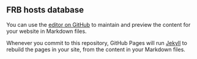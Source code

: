 ## FRB hosts database

You can use the [editor on GitHub](https://github.com/FRBhosts/FRB-hosts-database/edit/master/index.md) to maintain and preview the content for your website in Markdown files.

Whenever you commit to this repository, GitHub Pages will run [Jekyll](https://jekyllrb.com/) to rebuild the pages in your site, from the content in your Markdown files.

